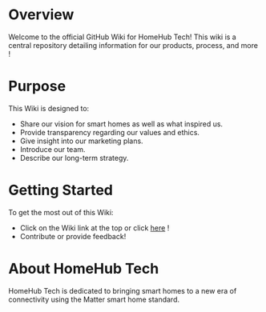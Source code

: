 # Overview
Welcome to the official GitHub Wiki for HomeHub Tech! This wiki is a central repository detailing information for our products, process, and more !

# Purpose
This Wiki is designed to:

* Share our vision for smart homes as well as what inspired us.
* Provide transparency regarding our values and ethics.
* Give insight into our marketing plans.
* Introduce our team.
* Describe our long-term strategy.

# Getting Started
To get the most out of this Wiki:

* Click on the Wiki link at the top or click [here](https://github.com/HomeHubTech/.github/wiki) !
* Contribute or provide feedback!

# About HomeHub Tech

HomeHub Tech is dedicated to bringing smart homes to a new era of connectivity using the Matter smart home standard. 
